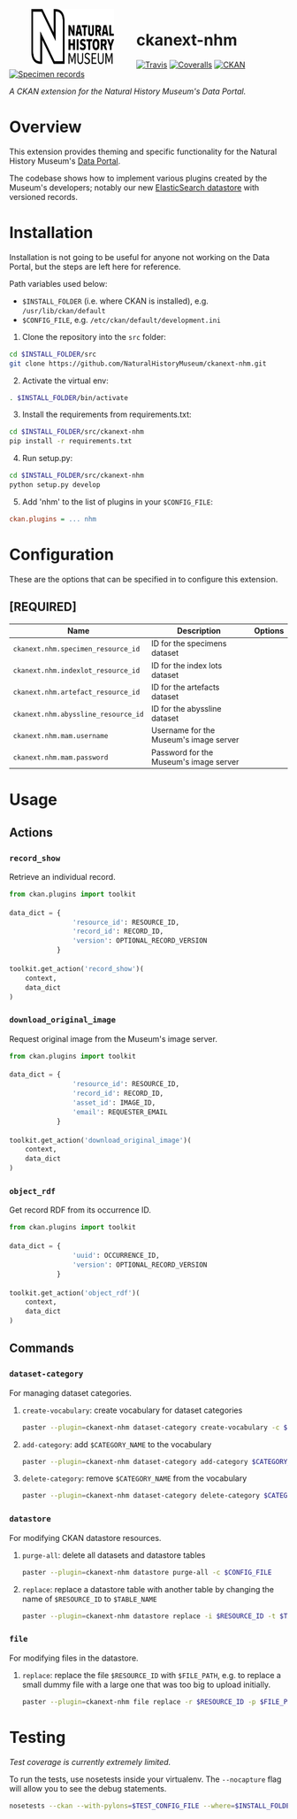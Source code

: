 <img src=".github/nhm-logo.svg" align="left" width="150px" height="100px" hspace="40"/>

# ckanext-nhm

[![Travis](https://img.shields.io/travis/NaturalHistoryMuseum/ckanext-nhm/master.svg?style=flat-square)](https://travis-ci.org/NaturalHistoryMuseum/ckanext-nhm)
[![Coveralls](https://img.shields.io/coveralls/github/NaturalHistoryMuseum/ckanext-nhm/master.svg?style=flat-square)](https://coveralls.io/github/NaturalHistoryMuseum/ckanext-nhm)
[![CKAN](https://img.shields.io/badge/ckan-2.9.0a-orange.svg?style=flat-square)](https://github.com/ckan/ckan)
[![Specimen records](https://img.shields.io/badge/dynamic/json.svg?color=brightgreen&label=specimens&query=%24.result.total&suffix=%20records&url=https%3A%2F%2Fdata.nhm.ac.uk%2Fapi%2F3%2Faction%2Fdatastore_search%3Fresource_id%3D05ff2255-c38a-40c9-b657-4ccb55ab2feb&style=flat-square)](https://data.nhm.ac.uk/dataset/collection-specimens/resource/05ff2255-c38a-40c9-b657-4ccb55ab2feb)

_A CKAN extension for the Natural History Museum's Data Portal._


# Overview

This extension provides theming and specific functionality for the Natural History Museum's [Data Portal](https://data.nhm.ac.uk).

The codebase shows how to implement various plugins created by the Museum's developers; notably our new [ElasticSearch datastore](https://github.com/NaturalHistoryMuseum/ckanext-versioned-datastore) with versioned records.


# Installation

Installation is not going to be useful for anyone not working on the Data Portal, but the steps are left here for reference.

Path variables used below:
- `$INSTALL_FOLDER` (i.e. where CKAN is installed), e.g. `/usr/lib/ckan/default`
- `$CONFIG_FILE`, e.g. `/etc/ckan/default/development.ini`

1. Clone the repository into the `src` folder:

  ```bash
  cd $INSTALL_FOLDER/src
  git clone https://github.com/NaturalHistoryMuseum/ckanext-nhm.git
  ```

2. Activate the virtual env:

  ```bash
  . $INSTALL_FOLDER/bin/activate
  ```

3. Install the requirements from requirements.txt:

  ```bash
  cd $INSTALL_FOLDER/src/ckanext-nhm
  pip install -r requirements.txt
  ```

4. Run setup.py:

  ```bash
  cd $INSTALL_FOLDER/src/ckanext-nhm
  python setup.py develop
  ```

5. Add 'nhm' to the list of plugins in your `$CONFIG_FILE`:

  ```ini
  ckan.plugins = ... nhm
  ```

# Configuration

These are the options that can be specified in to configure this extension.

## **[REQUIRED]**

Name|Description|Options
--|--|--
`ckanext.nhm.specimen_resource_id`|ID for the specimens dataset|
`ckanext.nhm.indexlot_resource_id`|ID for the index lots dataset|  
`ckanext.nhm.artefact_resource_id`|ID for the artefacts dataset|  
`ckanext.nhm.abyssline_resource_id`|ID for the abyssline dataset|  
`ckanext.nhm.mam.username`|Username for the Museum's image server|
`ckanext.nhm.mam.password`|Password for the Museum's image server|


# Usage

## Actions

### `record_show`
Retrieve an individual record.

```python
from ckan.plugins import toolkit

data_dict = {
                'resource_id': RESOURCE_ID,
                'record_id': RECORD_ID,
                'version': OPTIONAL_RECORD_VERSION
            }

toolkit.get_action('record_show')(
    context,
    data_dict
)
```

### `download_original_image`
Request original image from the Museum's image server.

```python
from ckan.plugins import toolkit

data_dict = {
                'resource_id': RESOURCE_ID,
                'record_id': RECORD_ID,
                'asset_id': IMAGE_ID,
                'email': REQUESTER_EMAIL
            }

toolkit.get_action('download_original_image')(
    context,
    data_dict
)
```

### `object_rdf`
Get record RDF from its occurrence ID.

```python
from ckan.plugins import toolkit

data_dict = {
                'uuid': OCCURRENCE_ID,
                'version': OPTIONAL_RECORD_VERSION
            }

toolkit.get_action('object_rdf')(
    context,
    data_dict
)
```

## Commands

### `dataset-category`
For managing dataset categories.

1. `create-vocabulary`: create vocabulary for dataset categories
    ```bash
    paster --plugin=ckanext-nhm dataset-category create-vocabulary -c $CONFIG_FILE
    ```

2. `add-category`: add `$CATEGORY_NAME` to the vocabulary
    ```bash
    paster --plugin=ckanext-nhm dataset-category add-category $CATEGORY_NAME -c $CONFIG_FILE
    ```

3. `delete-category`: remove `$CATEGORY_NAME` from the vocabulary
    ```bash
    paster --plugin=ckanext-nhm dataset-category delete-category $CATEGORY_NAME -c $CONFIG_FILE
    ```

### `datastore`
For modifying CKAN datastore resources.

1. `purge-all`: delete all datasets and datastore tables
    ```bash
    paster --plugin=ckanext-nhm datastore purge-all -c $CONFIG_FILE
    ```

2. `replace`: replace a datastore table with another table by changing the name of `$RESOURCE_ID` to `$TABLE_NAME`
    ```bash
    paster --plugin=ckanext-nhm datastore replace -i $RESOURCE_ID -t $TABLE_NAME -c $CONFIG_FILE
    ```

### `file`
For modifying files in the datastore.

1. `replace`: replace the file `$RESOURCE_ID` with `$FILE_PATH`, e.g. to replace a small dummy file with a large one that was too big to upload initially.
    ```bash
    paster --plugin=ckanext-nhm file replace -r $RESOURCE_ID -p $FILE_PATH -c $CONFIG_FILE
    ```


# Testing

_Test coverage is currently extremely limited._

To run the tests, use nosetests inside your virtualenv. The `--nocapture` flag will allow you to see the debug statements.
```bash
nosetests --ckan --with-pylons=$TEST_CONFIG_FILE --where=$INSTALL_FOLDER/src/ckanext-nhm --nologcapture --nocapture
```
